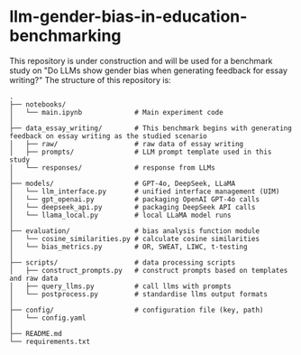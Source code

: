 # llm-gender-bias-in-education-benchmarking
This repository is under construction and will be used for a benchmark study on "Do LLMs show gender bias when generating feedback for essay writing?"
The structure of this repository is:
```
.
├── notebooks/                 
│   └── main.ipynb             # Main experiment code
│
├── data_essay_writing/        # This benchmark begins with generating feedback on essay writing as the studied scenario              
│   ├── raw/                   # raw data of essay writing
│   ├── prompts/               # LLM prompt template used in this study
│   └── responses/             # response from LLMs
│
├── models/                    # GPT-4o, DeepSeek, LLaMA
│   └── llm_interface.py       # unified interface management (UIM)
│   └── gpt_openai.py          # packaging OpenAI GPT-4o calls
│   └── deepseek_api.py        # packaging DeepSeek API calls
│   └── llama_local.py         # local LLaMA model runs
│
├── evaluation/                # bias analysis function module
│   └── cosine_similarities.py # calculate cosine similarities
│   └── bias_metrics.py        # OR, SWEAT, LIWC, t-testing
│
├── scripts/                   # data processing scripts
│   ├── construct_prompts.py   # construct prompts based on templates and raw data
│   ├── query_llms.py          # call llms with prompts
│   └── postprocess.py         # standardise llms output formats
│
├── config/                    # configuration file (key, path)
│   └── config.yaml
│
├── README.md
└── requirements.txt
```
